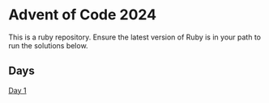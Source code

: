 # Advent of Code 2024

This is a ruby repository. Ensure the latest version of Ruby is in your path to run the solutions below.

## Days

[Day 1](1/README.md)
